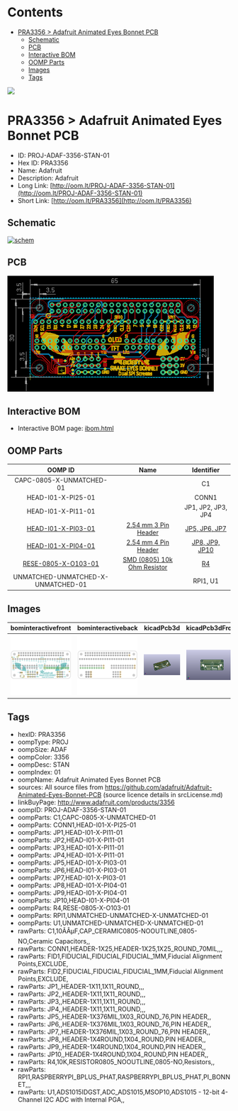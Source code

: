 



Contents
========

* [PRA3356 > Adafruit Animated Eyes Bonnet PCB](#pra3356--adafruit-animated-eyes-bonnet-pcb)
	* [Schematic](#schematic)
	* [PCB](#pcb)
	* [Interactive BOM](#interactive-bom)
	* [OOMP Parts](#oomp-parts)
	* [Images](#images)
	* [Tags](#tags)
  
![][im]
# PRA3356 > Adafruit Animated Eyes Bonnet PCB

- ID: PROJ-ADAF-3356-STAN-01
- Hex ID: PRA3356
- Name: Adafruit
- Description: Adafruit
- Long Link: [http://oom.lt/PROJ-ADAF-3356-STAN-01](http://oom.lt/PROJ-ADAF-3356-STAN-01)
- Short Link: [http://oom.lt/PRA3356](http://oom.lt/PRA3356)

## Schematic
  
[![schem](eagleSchemImage.png)](eagleSchemImage.png)
## PCB
  
[![pcb](eagleImage.png)](eagleImage.png)
## Interactive BOM

- Interactive BOM page: [ibom.html](https://htmlpreview.github.io/?https://github.com/oomlout/oomlout_OOMP_projects/blob/main/PROJ-ADAF-3356-STAN-01/kicad/bom/ibom.html)

## OOMP Parts
  

|OOMP ID|Name|Identifier|
| :---: | :---: | :---: |
|CAPC-0805-X-UNMATCHED-01||C1|
|HEAD-I01-X-PI25-01||CONN1|
|HEAD-I01-X-PI11-01||JP1, JP2, JP3, JP4|
|[HEAD-I01-X-PI03-01](https://github.com/oomlout/oomlout_OOMP_parts/tree/main/HEAD-I01-X-PI03-01/)|[2.54 mm 3 Pin Header](https://github.com/oomlout/oomlout_OOMP_parts/tree/main/HEAD-I01-X-PI03-01/)|[JP5, JP6, JP7](https://github.com/oomlout/oomlout_OOMP_parts/tree/main/HEAD-I01-X-PI03-01/)|
|[HEAD-I01-X-PI04-01](https://github.com/oomlout/oomlout_OOMP_parts/tree/main/HEAD-I01-X-PI04-01/)|[2.54 mm 4 Pin Header](https://github.com/oomlout/oomlout_OOMP_parts/tree/main/HEAD-I01-X-PI04-01/)|[JP8, JP9, JP10](https://github.com/oomlout/oomlout_OOMP_parts/tree/main/HEAD-I01-X-PI04-01/)|
|[RESE-0805-X-O103-01](https://github.com/oomlout/oomlout_OOMP_parts/tree/main/RESE-0805-X-O103-01/)|[SMD (0805) 10k Ohm Resistor](https://github.com/oomlout/oomlout_OOMP_parts/tree/main/RESE-0805-X-O103-01/)|[R4](https://github.com/oomlout/oomlout_OOMP_parts/tree/main/RESE-0805-X-O103-01/)|
|UNMATCHED-UNMATCHED-X-UNMATCHED-01||RPI1, U1|

## Images
  
  

|bominteractivefront|bominteractiveback|kicadPcb3d|kicadPcb3dFront|kicadPcb3dBack|eagleImage|eagleSchemImage|pcbdraw|pcbdrawback|
| :---: | :---: | :---: | :---: | :---: | :---: | :---: | :---: | :---: |
|[![bominteractivefront](bomFront_140.png)](bomFront.png)|[![bominteractiveback](bomBack_140.png)](bomBack.png)|[![kicadPcb3d](kicadPcb3d_140.png)](kicadPcb3d.png)|[![kicadPcb3dFront](kicadPcb3dFront_140.png)](kicadPcb3dFront.png)|[![kicadPcb3dBack](kicadPcb3dBack_140.png)](kicadPcb3dBack.png)|[![eagleImage](eagleImage_140.png)](eagleImage.png)|[![eagleSchemImage](eagleSchemImage_140.png)](eagleSchemImage.png)|[![pcbdraw](pcbdraw_140.png)](pcbdraw.png)|[![pcbdrawback](pcbdrawBack_140.png)](pcbdrawBack.png)|

## Tags

- hexID: PRA3356
- oompType: PROJ
- oompSize: ADAF
- oompColor: 3356
- oompDesc: STAN
- oompIndex: 01
- oompName: Adafruit Animated Eyes Bonnet PCB
- sources: All source files from https://github.com/adafruit/Adafruit-Animated-Eyes-Bonnet-PCB (source licence details in srcLicense.md)
- linkBuyPage: http://www.adafruit.com/products/3356
- oompID: PROJ-ADAF-3356-STAN-01
- oompParts: C1,CAPC-0805-X-UNMATCHED-01
- oompParts: CONN1,HEAD-I01-X-PI25-01
- oompParts: JP1,HEAD-I01-X-PI11-01
- oompParts: JP2,HEAD-I01-X-PI11-01
- oompParts: JP3,HEAD-I01-X-PI11-01
- oompParts: JP4,HEAD-I01-X-PI11-01
- oompParts: JP5,HEAD-I01-X-PI03-01
- oompParts: JP6,HEAD-I01-X-PI03-01
- oompParts: JP7,HEAD-I01-X-PI03-01
- oompParts: JP8,HEAD-I01-X-PI04-01
- oompParts: JP9,HEAD-I01-X-PI04-01
- oompParts: JP10,HEAD-I01-X-PI04-01
- oompParts: R4,RESE-0805-X-O103-01
- oompParts: RPI1,UNMATCHED-UNMATCHED-X-UNMATCHED-01
- oompParts: U1,UNMATCHED-UNMATCHED-X-UNMATCHED-01
- rawParts: C1,10ÃÂµF,CAP_CERAMIC0805-NOOUTLINE,0805-NO,Ceramic Capacitors,,
- rawParts: CONN1,HEADER-1X25,HEADER-1X25,1X25_ROUND_70MIL,,,
- rawParts: FID1,FIDUCIAL,FIDUCIAL,FIDUCIAL_1MM,Fiducial Alignment Points,EXCLUDE,
- rawParts: FID2,FIDUCIAL,FIDUCIAL,FIDUCIAL_1MM,Fiducial Alignment Points,EXCLUDE,
- rawParts: JP1,,HEADER-1X11,1X11_ROUND,,,
- rawParts: JP2,,HEADER-1X11,1X11_ROUND,,,
- rawParts: JP3,,HEADER-1X11,1X11_ROUND,,,
- rawParts: JP4,,HEADER-1X11,1X11_ROUND,,,
- rawParts: JP5,,HEADER-1X376MIL,1X03_ROUND_76,PIN HEADER,,
- rawParts: JP6,,HEADER-1X376MIL,1X03_ROUND_76,PIN HEADER,,
- rawParts: JP7,,HEADER-1X376MIL,1X03_ROUND_76,PIN HEADER,,
- rawParts: JP8,,HEADER-1X4ROUND,1X04_ROUND,PIN HEADER,,
- rawParts: JP9,,HEADER-1X4ROUND,1X04_ROUND,PIN HEADER,,
- rawParts: JP10,,HEADER-1X4ROUND,1X04_ROUND,PIN HEADER,,
- rawParts: R4,10K,RESISTOR0805_NOOUTLINE,0805-NO,Resistors,,
- rawParts: RPI1,RASPBERRYPI_BPLUS_PHAT,RASPBERRYPI_BPLUS_PHAT,PI_BONNET,,,
- rawParts: U1,ADS1015IDGST,ADC_ADS1015,MSOP10,ADS1015 - 12-bit 4-Channel I2C ADC with Internal PGA,,



[im]: kicadPcb3d_450.png
